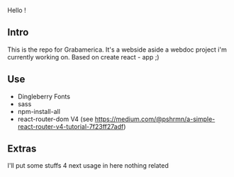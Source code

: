 Hello !

## **Intro**
This is the repo for Grabamerica.
It's a webside aside a webdoc project i'm currently working on.
Based on create react - app ;)


## Use  
- Dingleberry Fonts
- sass
- npm-install-all
- react-router-dom V4 (see https://medium.com/@pshrmn/a-simple-react-router-v4-tutorial-7f23ff27adf)


## **Extras** 
I'll put some stuffs 4 next usage in here nothing related

